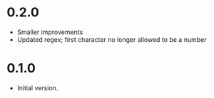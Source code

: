 # 0.2.0

- Smaller improvements
- Updated regex; first character no longer allowed to be a number

# 0.1.0

- Initial version.
